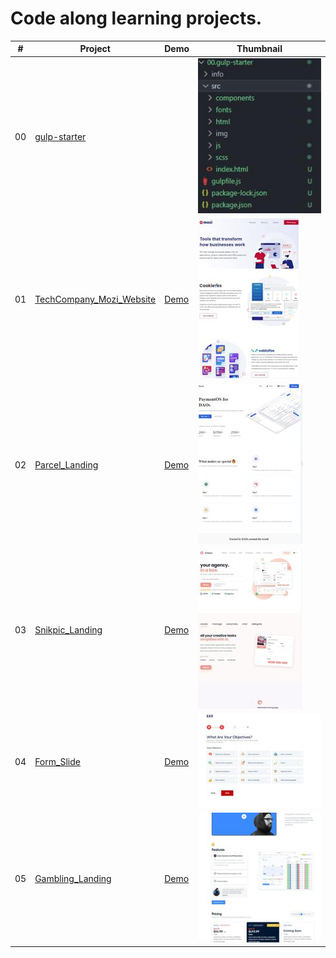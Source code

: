 # Code along learning projects.

|  #  | Project  | Demo          |Thumbnail|
| :-: | -------- | ------------- |---------|
|00| [gulp-starter](https://github.com/xml12333/HTML_SCSS_JS/tree/main/00.gulp-starter)| | ![Thumbnail](00.gulp-starter/info/info_thumbnail.jpg)|
|01| [TechCompany_Mozi_Website](https://github.com/xml12333/HTML_SCSS_JS/tree/main/01.TechCompany_Mozi_Website)| [Demo](https://nikt.com.ua/projects/htmlScssJs/01.TechCompany_Mozi_Website/)| ![Thumbnail](01.TechCompany_Mozi_Website/info/info_thumbnail.jpg)|
|02| [Parcel_Landing](https://github.com/xml12333/HTML_SCSS_JS/tree/main/02.Parcel_Landing)| [Demo](https://nikt.com.ua/projects/htmlScssJs/02.Parcel_Landing/)| ![Thumbnail](02.Parcel_Landing/info/info_thumbnail.jpg)|
|03| [Snikpic_Landing](https://github.com/xml12333/HTML_SCSS_JS/tree/main/03.Snikpic_Landing)| [Demo](https://nikt.com.ua/projects/htmlScssJs/03.Snikpic_Landing/)| ![Thumbnail](03.Snikpic_Landing/info/info_thumbnail.jpg)|
|04| [Form_Slide](https://github.com/xml12333/HTML_SCSS_JS/tree/main/04.Form_Slide)| [Demo](https://nikt.com.ua/projects/htmlScssJs/04.Form_Slide/)| ![Thumbnail](04.Form_Slide/info/info_thumbnail.jpg)|
|05| [Gambling_Landing](https://github.com/xml12333/HTML_SCSS_JS/tree/main/05.Gambling_Landing)| [Demo](https://nikt.com.ua/projects/htmlScssJs/05.Gambling_Landing/)| ![Thumbnail](05.Gambling_Landing/info/info_thumbnail.jpg)|
